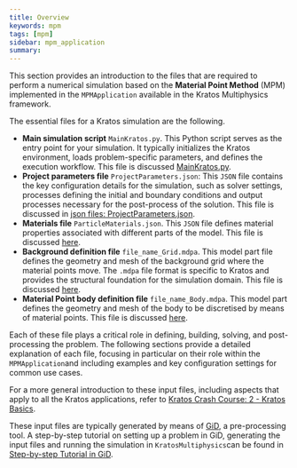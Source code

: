 ```yaml
---
title: Overview
keywords: mpm
tags: [mpm]
sidebar: mpm_application
summary: 
---
```


This section provides an introduction to the files that are required to perform a numerical simulation based on the **Material Point Method** (MPM) implemented in the `MPMApplication` available in the Kratos Multiphysics framework.

The essential files for a Kratos simulation are the following.

* **Main simulation script** `MainKratos.py`. This Python script serves as the entry point for your simulation. It typically initializes the Kratos environment, loads problem-specific parameters, and defines the execution workflow. This file is discussed [MainKratos.py](mainkratos).
* **Project parameters file** `ProjectParameters.json`: This `JSON` file contains the key configuration details for the simulation, such as solver settings, processes defining the initial and boundary conditions and output processes necessary for the post-process of the solution. This file is discussed in [json files: ProjectParameters.json](json#projectparametersjson).
* **Materials file** `ParticleMaterials.json`. This `JSON` file defines material properties associated with different parts of the model. This file is discussed [here](json#particlematerialsjson).
* **Background definition file** `file_name_Grid.mdpa`. This model part file defines the geometry and mesh of the background grid where the material points move. The `.mdpa` file format is specific to Kratos and provides the structural foundation for the simulation domain. This file is discussed [here](mdpa#file_name_gridmdpa).
* **Material Point body definition file** `file_name_Body.mdpa`. This model part defines the geometry and mesh of the body to be discretised by means of material points. This file is discussed [here](mdpa#file_name_bodymdpa).

Each of these file plays a critical role in defining, building, solving, and post-processing the problem. The following sections provide a detailed explanation of each file, focusing in particular on their role within the `MPMApplication`and including examples and key configuration settings for common use cases.

For a more general introduction to these input files, including aspects that apply to all the Kratos applications, refer to [Kratos Crash Course: 2 - Kratos Basics](../../../Kratos/For_Users/Crash_Course/2_Basics).

These input files are typically generated by means of [GiD](https://www.gidsimulation.com), a pre-processing tool. A step-by-step tutorial on setting up a problem in GiD, generating the input files and running the simulation in `KratosMultiphysics`can be found in [Step-by-step Tutorial in GiD](../Step-by-step_Tutorial_in_GiD/introduction).